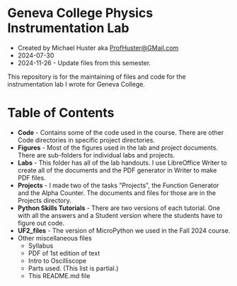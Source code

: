 # Geneva College Physics Instrumentation Lab
- Created by Michael Huster aka ProfHuster@GMail.com
- 2024-07-30
- 2024-11-26 - Update files from this semester.

This repository is for the maintaining of files and code for the 
instrumentation lab I wrote for Geneva College.

# Table of Contents
- **Code** - Contains some of the code used in the course. There are other Code directories in specific project directories.
- **Figures** - Most of the figures used in the lab and project documents. 
  There are sub-folders for individual labs and projects.
- **Labs** - This folder has all of the lab handouts. I use LibreOffice Writer to create all 
  of the documents and the PDF generator in Writer to make PDF files.
- **Projects** - I made two of the tasks "Projects", the Function Generator and the 
  Alpha Counter. The documents and files for those are in the Projects directory.
- **Python Skills Tutorials** - There are two versions of each tutorial. One with all 
  the answers and a Student version where the students have to figure out code.
- **UF2_files** - The version of MicroPython we used in the Fall 2024 course.
- Other miscellaneous files
  - Syllabus
  - PDF of 1st edition of text
  - Intro to Oscilliscope
  - Parts used. (This list is partial.)
  - This README.md file
